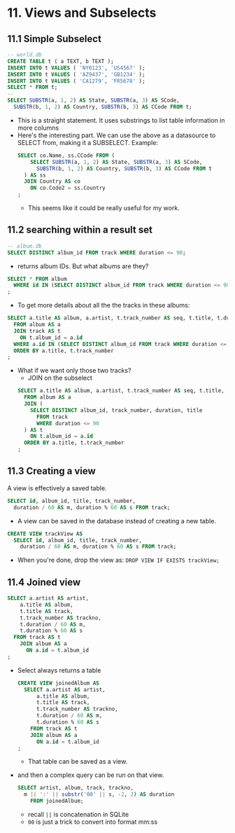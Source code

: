 # 11. Views and Subselects

## 11.1 Simple Subselect

```sql
-- world.db
CREATE TABLE t ( a TEXT, b TEXT );
INSERT INTO t VALUES ( 'NY0123', 'US4567' );
INSERT INTO t VALUES ( 'AZ9437', 'GB1234' );
INSERT INTO t VALUES ( 'CA1279', 'FR5678' );
SELECT * FROM t;
--
SELECT SUBSTR(a, 1, 2) AS State, SUBSTR(a, 3) AS SCode, 
  SUBSTR(b, 1, 2) AS Country, SUBSTR(b, 3) AS CCode FROM t;
```
- This is a straight statement. It uses substrings to list table information in more columns
- Here's the interesting part. We can use the above as a datasource to SELECT from, making it a SUBSELECT. Example:
  ```sql
  SELECT co.Name, ss.CCode FROM (
      SELECT SUBSTR(a, 1, 2) AS State, SUBSTR(a, 3) AS SCode,
        SUBSTR(b, 1, 2) AS Country, SUBSTR(b, 3) AS CCode FROM t
    ) AS ss
    JOIN Country AS co
      ON co.Code2 = ss.Country
  ;
  ```
  - This seems like it could be really useful for my work.

## 11.2 searching within a result set
```sql
-- album.db
SELECT DISTINCT album_id FROM track WHERE duration <= 90;
```
- returns album IDs. But what albums are they?
```sql
SELECT * FROM album
  WHERE id IN (SELECT DISTINCT album_id FROM track WHERE duration <= 90)
;
```
- To get more details about all the the tracks in these albums:
```sql
SELECT a.title AS album, a.artist, t.track_number AS seq, t.title, t.duration AS secs
  FROM album AS a
  JOIN track AS t
    ON t.album_id = a.id
  WHERE a.id IN (SELECT DISTINCT album_id FROM track WHERE duration <= 90)
  ORDER BY a.title, t.track_number
;
```

- What if we want only those two tracks?
    - JOIN on the subselect     
  ```sql
  SELECT a.title AS album, a.artist, t.track_number AS seq, t.title, t.duration AS secs
    FROM album AS a
    JOIN (
      SELECT DISTINCT album_id, track_number, duration, title
        FROM track
        WHERE duration <= 90
    ) AS t
      ON t.album_id = a.id
    ORDER BY a.title, t.track_number
  ;
  ```

## 11.3 Creating a view
A view is effectively a saved table.
```sql
SELECT id, album_id, title, track_number, 
  duration / 60 AS m, duration % 60 AS s FROM track;
```

- A view can be saved in the database instead of creating a new table.
```sql
CREATE VIEW trackView AS
  SELECT id, album_id, title, track_number, 
    duration / 60 AS m, duration % 60 AS s FROM track;
```
  - When you're done, drop the view as: `DROP VIEW IF EXISTS trackView;`

## 11.4 Joined view
```sql
SELECT a.artist AS artist,
    a.title AS album,
    t.title AS track,
    t.track_number AS trackno,
    t.duration / 60 AS m,
    t.duration % 60 AS s
  FROM track AS t
    JOIN album AS a
      ON a.id = t.album_id
;
```
- Select always returns a table
  ```sql
  CREATE VIEW joinedAlbum AS
    SELECT a.artist AS artist,
        a.title AS album,
        t.title AS track,
        t.track_number AS trackno,
        t.duration / 60 AS m,
        t.duration % 60 AS s
      FROM track AS t
      JOIN album AS a
        ON a.id = t.album_id
  ;
  ```
  - That table can be saved as a view.

- and then a complex query can be run on that view.
  ```sql
  SELECT artist, album, track, trackno, 
    m || ':' || substr('00' || s, -2, 2) AS duration
      FROM joinedAlbum;
  ```
  - recall `||` is concatenation in SQLite
  - `00` is just a trick to convert into format mm:ss